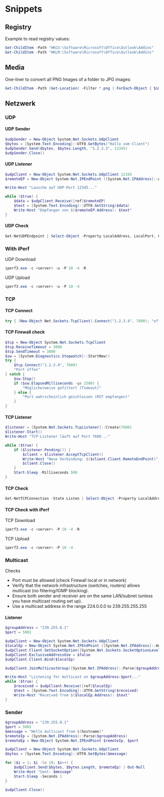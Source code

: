 # Snippets

## Registry

Example to read registry values:

``` ps1
Get-ChildItem -Path "HKCU:\Software\Microsoft\Office\Outlook\Addins"
Get-ChildItem -Path "HKLM:\Software\Microsoft\Office\Outlook\Addins"
```

## Media

One-liner to convert all PNG Images of a folder to JPG images:

``` ps1
Get-ChildItem -Path (Get-Location) -Filter *.png | ForEach-Object { $img=[System.Drawing.Image]::FromFile($_.FullName); $jpg=([System.IO.Path]::ChangeExtension($_.FullName, '.jpg')); $enc=[System.Drawing.Imaging.ImageCodecInfo]::GetImageEncoders()|?{$_.MimeType -eq 'image/jpeg'}; $par=New-Object System.Drawing.Imaging.EncoderParameters(1); $par.Param[0]=New-Object System.Drawing.Imaging.EncoderParameter([System.Drawing.Imaging.Encoder]::Quality,90); $img.Save($jpg,$enc,$par); $img.Dispose() }; Write-Output 'Conversion complete.'
```

## Netzwerk

### UDP

#### UDP Sender

``` ps1
$udpSender = New-Object System.Net.Sockets.UdpClient
$bytes = [System.Text.Encoding]::UTF8.GetBytes("Hallo vom Client")
$udpSender.Send($bytes, $bytes.Length, "1.2.3.5", 12345)
$udpSender.Close()
```

#### UDP Listener

``` ps1
$udpClient = New-Object System.Net.Sockets.UdpClient 12345
$remoteEP = New-Object System.Net.IPEndPoint ([System.Net.IPAddress]::Any, 0)

Write-Host "Lausche auf UDP-Port 12345..."

while ($true) {
    $data = $udpClient.Receive([ref]$remoteEP)
    $text = [System.Text.Encoding]::UTF8.GetString($data)
    Write-Host "Empfangen von $($remoteEP.Address): $text"
}
```

#### UDP Check

``` ps1
Get-NetUDPEndpoint | Select-Object -Property LocalAddress, LocalPort, OwningProcess | Sort-Object LocalPort
```

### With iPerf

UDP Download

``` ps1
iperf3.exe -c <server> -u -P 10 -4 -R
```

UDP Upload

``` ps1
iperf3.exe -c <server> -u -P 10 -4
```

### TCP

#### TCP Connect

``` ps1
try { (New-Object Net.Sockets.TcpClient).Connect("1.2.3.4", 7600); "offen" } catch { "zu" }
```

#### TCP Firewall check

``` ps1
$tcp = New-Object System.Net.Sockets.TcpClient
$tcp.ReceiveTimeout = 3000
$tcp.SendTimeout = 3000
$sw = [System.Diagnostics.Stopwatch]::StartNew()
try {
    $tcp.Connect("1.2.3.4", 7600)
    "Port offen"
} catch {
    $sw.Stop()
    if ($sw.ElapsedMilliseconds -ge 2500) {
        "Möglicherweise gefiltert (Timeout)"
    } else {
        "Port wahrscheinlich geschlossen (RST empfangen)"
    }
}
```

#### TCP Listener

``` ps1
$listener = [System.Net.Sockets.TcpListener]::Create(7600)
$listener.Start()
Write-Host "TCP-Listener läuft auf Port 7600..."

while ($true) {
    if ($listener.Pending()) {
        $client = $listener.AcceptTcpClient()
        Write-Host "Neue Verbindung: $($client.Client.RemoteEndPoint)"
        $client.Close()
    }
    Start-Sleep -Milliseconds 500
}
```

#### TCP Check

``` ps1
Get-NetTCPConnection -State Listen | Select-Object -Property LocalAddress, LocalPort, OwningProcess | Sort-Object LocalPort
```

#### TCP Check with iPerf

TCP Download

``` ps1
iperf3.exe -c <server> -P 10 -4 -R
```

TCP Upload

``` ps1
iperf3.exe -c <server> -P 10 -4
```

### Multicast

Checks

- Port must be allowed (check Firewall local or in network)
- Verify that the network infrastructure (switches, routers) allows multicast (no filtering/IGMP blocking).
- Ensure both sender and receiver are on the same LAN/subnet (unless you have multicast routing set up).
- Use a multicast address in the range 224.0.0.0 to 239.255.255.255

#### Listener

``` ps1
$groupAddress = "239.255.0.1"
$port = 5001

$udpClient = New-Object System.Net.Sockets.UdpClient
$localEp = New-Object System.Net.IPEndPoint ([System.Net.IPAddress]::Any, $port)
$udpClient.Client.SetSocketOption([System.Net.Sockets.SocketOptionLevel]::Socket, [System.Net.Sockets.SocketOptionName]::ReuseAddress, $true)
$udpClient.ExclusiveAddressUse = $false
$udpClient.Client.Bind($localEp)

$udpClient.JoinMulticastGroup([System.Net.IPAddress]::Parse($groupAddress))

Write-Host "Listening for multicast on $groupAddress:$port..."
while ($true) {
    $received = $udpClient.Receive([ref]$localEp)
    $text = [System.Text.Encoding]::UTF8.GetString($received)
    Write-Host "Received from $($localEp.Address): $text"
}
```

### Sender

``` ps1
$groupAddress = "239.255.0.1"
$port = 5001
$message = "Hello multicast from $(hostname)"
$remoteIp = [System.Net.IPAddress]::Parse($groupAddress)
$remoteEp = New-Object System.Net.IPEndPoint $remoteIp, $port

$udpClient = New-Object System.Net.Sockets.UdpClient
$bytes = [System.Text.Encoding]::UTF8.GetBytes($message)

for ($i = 1; $i -le 10; $i++) {
    $udpClient.Send($bytes, $bytes.Length, $remoteEp) | Out-Null
    Write-Host "Sent: $message"
    Start-Sleep -Seconds 1
}

$udpClient.Close()
```
